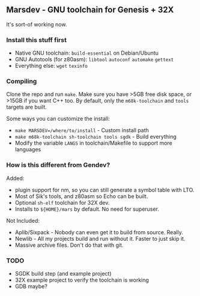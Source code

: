## Marsdev - GNU toolchain for Genesis + 32X 

It's sort-of working now.


### Install this stuff first

 * Native GNU toolchain: `build-essential` on Debian/Ubuntu
 * GNU Autotools (for z80asm): `libtool` `autoconf` `automake` `gettext`
 * Everything else: `wget` `texinfo`


### Compiling

Clone the repo and run `make`. 
Make sure you have >5GB free disk space, or >15GB if you want C++ too.
By default, only the `m68k-toolchain` and `tools` targets are built.

Some ways you can customize the install:
 * `make MARSDEV=/where/to/install` - Custom install path
 * `make m68k-toolchain sh-toolchain tools sgdk` - Build everything
 * Modify the variable `LANGS` in toolchain/Makefile to support more languages


### How is this different from Gendev?

Added:
 * plugin support for nm, so you can still generate a symbol table with LTO.
 * Most of Sik's tools, and z80asm so Echo can be built.
 * Optional `sh-elf` toolchain for 32X dev.
 * Installs to `${HOME}/mars` by default. No need for superuser.

Not Included:
 * Aplib/Sixpack - Nobody can even get it to build from source. Really.
 * Newlib - All my projects build and run without it. Faster to just skip it.
 * Massive archive files. Don't do that with git.


### TODO

 * SGDK build step (and example project)
 * 32X example project to verify the toolchain is working
 * GDB maybe?
